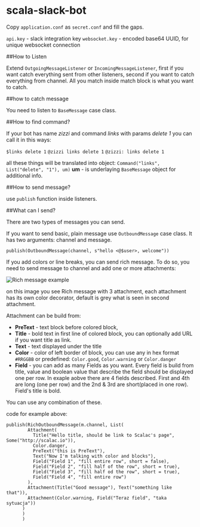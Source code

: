 # scala-slack-bot


Copy `application.conf` as `secret.conf` and fill the gaps.

`api.key` - slack integration key
`websocket.key` - encoded base64 UUID, for unique websocket connection


##How to Listen

Extend `OutgoingMessageListener` or `IncomingMessageListener`, first if you want catch everything sent from other listeners, second
if you want to catch everything from channel.
All you match inside match block is what you want to catch.

##how to catch message

You need to listen to `BaseMessage` case class.

##How to find command?

If your bot has name _zizzi_ and command _links_ with params _delete_ _1_ you can call it in this ways:

`$links delete 1`
`@zizzi links delete 1`
`@zizzi: links delete 1`

all these things will be translated into object: `Command("links", List("delete", "1"), um)`
**um** - is underlaying `BaseMessage` object for additional info.

##How to send message?

use `publish` function inside listeners.

##What can I send?

There are two types of messages you can send.

If you want to send basic, plain message use `OutboundMessage` case class. It has two arguments: channel and message.

    publish(OutboundMessage(channel, s"hello <@$user>, welcome"))

If you add colors or line breaks, you can send rich message. To do so, you need to send message to channel and add one or more attachments:

![Rich message example](../master/richmessage.png?raw=true)

on this image you see Rich message with 3 attachment, each attachment has its own color decorator, default is grey what is seen in second attachment.

Attachment can be build from:
- **PreText** - text block before colored block,
- **Title** - bold text in first line of colored block, you can optionally add URL if you want title as link.
- **Text** - text displayed under the title
- **Color** - color of left border of block, you can use any in hex format `#RRGGBB` or predefined: `Color.good`, `Color.warning` or `Color.danger`
- **Field** - you can add as many Fields as you want. Every field is build from title, value and boolean value that describe the field should be displayed one per row.
  In exaple aobve there are 4 fields described. First and 4th are long (one per row) and the 2nd & 3rd are short(placed in one row).
  Field's title is bold.

You can use any combination of these.

code for example above:

    publish(RichOutboundMessage(m.channel, List(
            Attachment(
              Title("Hello title, should be link to Scalac's page", Some("http://scalac.io")),
              Color.danger,
              PreText("this is PreText"),
              Text("Now I'm talking with color and blocks"),
              Field("Field 1", "fill entire row", short = false),
              Field("Field 2", "fill half of the row", short = true),
              Field("Field 3", "fill half od the row", short = true),
              Field("Field 4", "fill entire row")
            ),
            Attachment(Title("Good message"), Text("something like that")),
            Attachment(Color.warning, Field("Teraz field", "taka sytuacja"))
          )
          )
          )
